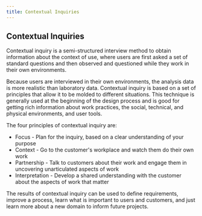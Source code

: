 ```yaml
---
title: Contextual Inquiries
---
```

## Contextual Inquiries

Contextual inquiry is a semi-structured interview method to obtain information about the context of use, where users are first asked a set of standard questions and then observed and questioned while they work in their own environments.

Because users are interviewed in their own environments, the analysis data is more realistic than laboratory data. Contextual inquiry is based on a set of principles that allow it to be molded to different situations. This technique is generally used at the beginning of the design process and is good for getting rich information about work practices, the social, technical, and physical environments, and user tools.

The four principles of contextual inquiry are:

* Focus - Plan for the inquiry, based on a clear understanding of your purpose
* Context - Go to the customer's workplace and watch them do their own work
* Partnership - Talk to customers about their work and engage them in uncovering unarticulated aspects of work
* Interpretation - Develop a shared understanding with the customer about the aspects of work that matter

The results of contextual inquiry can be used to define requirements, improve a process, learn what is important to users and customers, and just learn more about a new domain to inform future projects.


